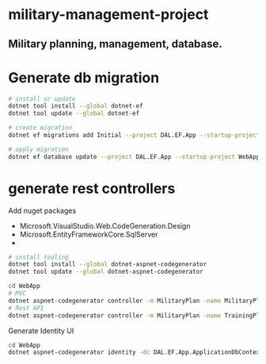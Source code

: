 # military-management-project

## Military planning, management, database.

# Generate db migration

~~~bash
# install or update
dotnet tool install --global dotnet-ef
dotnet tool update --global dotnet-ef

# create migration
dotnet ef migrations add Initial --project DAL.EF.App --startup-project WebApp --context ApplicationDbContext 

# apply migration
dotnet ef database update --project DAL.EF.App --startup-project WebApp --context ApplicationDbContext 
~~~


# generate rest controllers

Add nuget packages
- Microsoft.VisualStudio.Web.CodeGeneration.Design
- Microsoft.EntityFrameworkCore.SqlServer
-
~~~bash
# install tooling
dotnet tool install --global dotnet-aspnet-codegenerator
dotnet tool update --global dotnet-aspnet-codegenerator

cd WebApp
# MVC
dotnet aspnet-codegenerator controller -m MilitaryPlan -name MilitaryPlansController -outDir Controllers -dc ApplicationDbContext  -udl --referenceScriptLibraries -f
# Rest API
dotnet aspnet-codegenerator controller -m MilitaryPlan -name TrainingPlansController -outDir ApiControllers -api -dc ApplicationDbContext  -udl -f
~~~


Generate Identity UI

~~~bash
cd WebApp
dotnet aspnet-codegenerator identity -dc DAL.EF.App.ApplicationDbContext --userClass AppUser -f 
~~~
